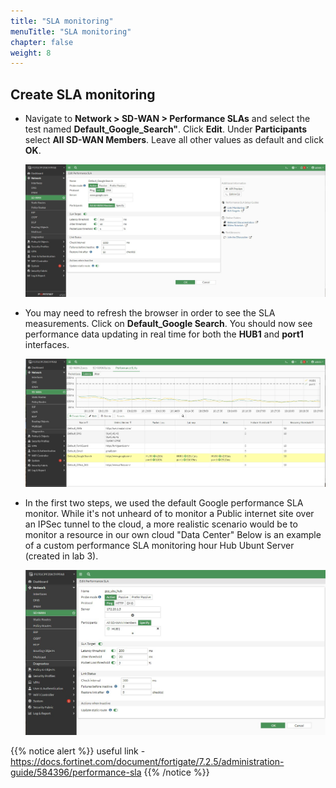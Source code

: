 ```yaml
---
title: "SLA monitoring"
menuTitle: "SLA monitoring"
chapter: false
weight: 8
---
```


## Create SLA monitoring

* Navigate to **Network > SD-WAN > Performance SLAs** and select the test named **Default_Google_Search"**.  Click **Edit**. Under **Participants** select **All SD-WAN Members**.  Leave all other values as default and click **OK**.  

    ![google-sla](google-sla.png)

* You may need to refresh the browser in order to see the SLA measurements.  Click on **Default_Google Search**.  You should now see performance data updating in real time for both the **HUB1** and **port1** interfaces.

    ![google-mon](google-mon.png)

* In the first two steps, we used the default Google performance SLA monitor.  While it's not unheard of to monitor a Public internet site over an IPSec tunnel to the cloud, a more realistic scenario would be to monitor a resource in our own cloud "Data Center"  Below is an example of a custom performance SLA monitoring hour Hub Ubunt Server (created in lab 3).

    ![ubu-hub-mon](ubu-hub-mon.png)

{{% notice alert %}} useful link - https://docs.fortinet.com/document/fortigate/7.2.5/administration-guide/584396/performance-sla {{% /notice %}}